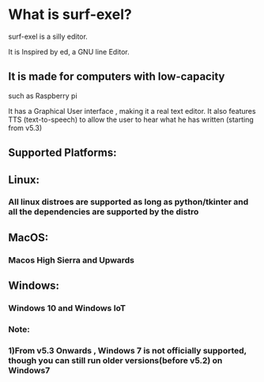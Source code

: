 # What is surf-exel?

surf-exel is a silly editor.<br/>

It is Inspired by ed, a GNU line Editor.<br/>


## It is made for computers with low-capacity<br/>
such as Raspberry pi <br/>


It has a Graphical User interface , making it a real text editor.
It also features TTS (text-to-speech) to allow the user to hear what he has written (starting from v5.3)

## Supported Platforms:
## Linux:
### All linux distroes are supported as long as python/tkinter and all the dependencies are supported by the distro


## MacOS:
### Macos High Sierra and Upwards


## Windows:
### Windows 10 and Windows IoT




### Note: 
### 1)From v5.3 Onwards , Windows 7 is not officially supported, though you can still run older versions(before v5.2) on Windows7 



